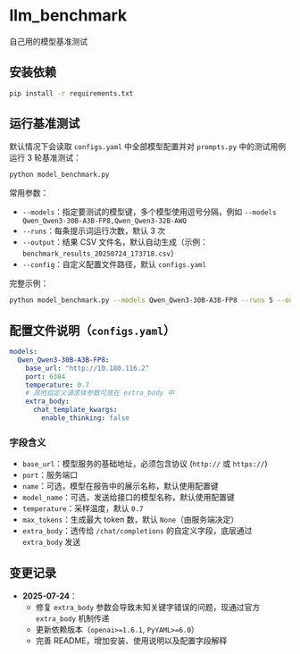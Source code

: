 # llm_benchmark
自己用的模型基准测试

## 安装依赖

```bash
pip install -r requirements.txt
```

## 运行基准测试

默认情况下会读取 `configs.yaml` 中全部模型配置并对 `prompts.py` 中的测试用例运行 3 轮基准测试：

```bash
python model_benchmark.py
```

常用参数：

* `--models`：指定要测试的模型键，多个模型使用逗号分隔，例如 `--models Qwen_Qwen3-30B-A3B-FP8,Qwen_Qwen3-32B-AWQ`
* `--runs`：每条提示词运行次数，默认 3 次
* `--output`：结果 CSV 文件名，默认自动生成（示例：`benchmark_results_20250724_173718.csv`）
* `--config`：自定义配置文件路径，默认 `configs.yaml`

完整示例：

```bash
python model_benchmark.py --models Qwen_Qwen3-30B-A3B-FP8 --runs 5 --output result.csv
```

## 配置文件说明（`configs.yaml`）

```yaml
models:
  Qwen_Qwen3-30B-A3B-FP8:
    base_url: "http://10.180.116.2"
    port: 6384
    temperature: 0.7
    # 其他自定义请求体参数可放在 extra_body 中
    extra_body:
      chat_template_kwargs:
        enable_thinking: false
```

### 字段含义

* `base_url`：模型服务的基础地址，必须包含协议 (`http://` 或 `https://`)
* `port`：服务端口
* `name`：可选，模型在报告中的展示名称，默认使用配置键
* `model_name`：可选，发送给接口的模型名称，默认使用配置键
* `temperature`：采样温度，默认 `0.7`
* `max_tokens`：生成最大 token 数，默认 `None`（由服务端决定）
* `extra_body`：透传给 `/chat/completions` 的自定义字段，底层通过 `extra_body` 发送

## 变更记录

* **2025-07-24**：
  * 修复 `extra_body` 参数会导致未知关键字错误的问题，现通过官方 `extra_body` 机制传递
  * 更新依赖版本（`openai>=1.6.1`, `PyYAML>=6.0`）
  * 完善 README，增加安装、使用说明以及配置字段解释
